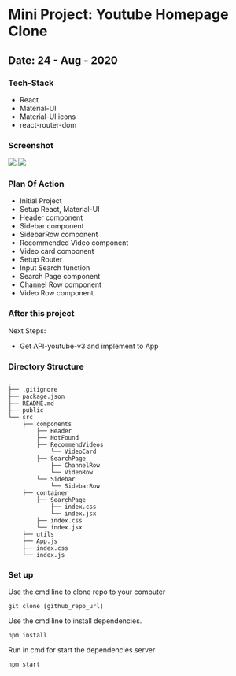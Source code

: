 # Mini Project: Youtube Homepage Clone

## Date: 24 - Aug - 2020

### Tech-Stack

- React
- Material-UI
- Material-UI icons
- react-router-dom

### Screenshot

<img src="https://i.imgur.com/aMDXzIq.png"/>

<img src="https://i.imgur.com/x7s2usg.png"/>

### Plan Of Action

- Initial Project
- Setup React, Material-UI
- Header component
- Sidebar component
- SidebarRow component
- Recommended Video component
- Video card component
- Setup Router
- Input Search function
- Search Page component
- Channel Row component
- Video Row component

### After this project

Next Steps:

- Get API-youtube-v3 and implement to App

### Directory Structure

```
.
├── .gitignore
├── package.json
├── README.md
├── public
└── src
    ├── components
        ├── Header
        ├── NotFound
        ├── RecommendVideos
            └── VideoCard
        ├── SearchPage
            ├── ChannelRow
            └── VideoRow
        └── Sidebar
            └── SidebarRow
    ├── container
        ├── SearchPage
            ├── index.css
            └── index.jsx
        ├── index.css
        └── index.jsx
    ├── utils
    ├── App.js
    ├── index.css
    └── index.js
```

### Set up

Use the cmd line to clone repo to your computer

```
git clone [github_repo_url]
```

Use the cmd line to install dependencies.

```
npm install
```

Run in cmd for start the dependencies server

```
npm start
```
